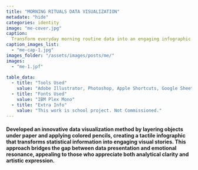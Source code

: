 ```yaml
---
title: "MORNING RITUALS DATA VISUALIZATION"
metadate: "hide"
categories: identity
image: "me-cover.jpg"
caption: 
  Transform everyday morning routine data into an engaging infographic that resonates with young professionals and creatives, while exploring innovative ways to present statistical information through tactile visualization techniques.
caption_images_list: 
  - "me-cap-1.jpg"
images_folder: "/assets/images/posts/me/"
images:
  - "me-1.jpf"
  
table_data:
  - title: "Tools Used"
    value: "Adobe Illustrator, Photoshop, Apple Shortcuts, Google Sheets"
  - title: "Fonts Used"
    value: "IBM Plex Mono"
  - title: "Extra Info"
    value: "This work is school project. Not Commissioned." 
---
```

#### Developed an innovative data visualization method by layering objects under paper and applying colored pencils, creating a tactile infographic that transforms statistical information into engaging visual stories. This approach bridges the gap between data presentation and emotional resonance, appealing to those who appreciate both analytical clarity and artistic expression.

<!--
<br>
↳ A flexible visual identity adapts to different aspect ratios while maintaining a consistentcy.
<br>
↳ Pistachio color is used appropriately throughout the graphics as an accent.
<br>
↳ A coaster was created using an abstract cow shape variation, incorporating traditional Italian pattern elements.
<br>
↳ For the campaign, G’ stands for Good, which connects with Australian culture: “G’day,” “G’People,” and “Great Gelato.”
<br>
↳ Merchandise was also created with the venue's heritage in mind, featuring the tagline.
-->